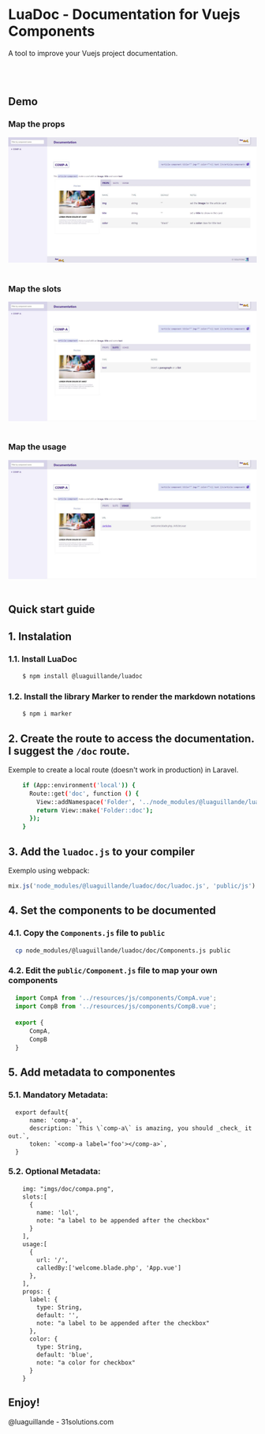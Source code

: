 
# LuaDoc - Documentation for Vuejs Components 

A tool to improve your Vuejs project documentation.

<br>
<br>

## Demo

### Map the props
<img src="https://raw.githubusercontent.com/luaguillande/luadoc/master/doc/lib/assets/demo1.jpg">
<br>
<br>

### Map the slots
  
<img src="https://raw.githubusercontent.com/luaguillande/luadoc/master/doc/lib/assets/demo2.jpg">
<br>
<br>

### Map the usage
  
<img src="https://raw.githubusercontent.com/luaguillande/luadoc/master/doc/lib/assets/demo3.jpg">

<br>
<br>

## Quick start guide
  

## 1. Instalation

### 1.1. Install LuaDoc

  ```bash
      $ npm install @luaguillande/luadoc
  ```

### 1.2. Install the library Marker to render the markdown notations

  ```bash
      $ npm i marker
  ```


## 2. Create the route to access the documentation. I suggest the `/doc` route. 

Exemple to create a local route (doesn't work in production) in Laravel.

```bash
    if (App::environment('local')) {
      Route::get('doc', function () {
        View::addNamespace('Folder', '../node_modules/@luaguillande/luadoc');
        return View::make('Folder::doc');
      });
    }
```

## 3. Add the `luadoc.js` to your compiler

Exemplo using webpack:

```js
mix.js('node_modules/@luaguillande/luadoc/doc/luadoc.js', 'public/js')
```

## 4. Set the components to be documented

### 4.1. Copy the `Components.js` file to `public`

```bash
  cp node_modules/@luaguillande/luadoc/doc/Components.js public
```

### 4.2. Edit the `public/Component.js` file to map your own components

```js
  import CompA from '../resources/js/components/CompA.vue';
  import CompB from '../resources/js/components/CompB.vue';

  export {
      CompA,
      CompB
  }
```

## 5. Add metadata to componentes 

### 5.1. Mandatory Metadata:

```vue
  export default{
      name: 'comp-a',
      description: `This \`comp-a\` is amazing, you should _check_ it out.`,
      token: `<comp-a label='foo'></comp-a>`,
  }
```

### 5.2. Optional Metadata:

```vue
    img: "imgs/doc/compa.png",
    slots:[
      {
        name: 'lol',
        note: "a label to be appended after the checkbox"
      }
    ],
    usage:[
      {
        url: '/',
        calledBy:['welcome.blade.php', 'App.vue']
      },
    ],
    props: {
      label: {
        type: String,
        default: '',
        note: "a label to be appended after the checkbox"
      },
      color: {
        type: String,
        default: 'blue',
        note: "a color for checkbox"
      }
    }
```

## Enjoy! 

@luaguillande - 31solutions.com

